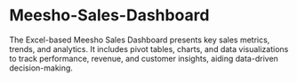 # Meesho-Sales-Dashboard
The Excel-based Meesho Sales Dashboard presents key sales metrics, trends, and analytics. It includes pivot tables, charts, and data visualizations to track performance, revenue, and customer insights, aiding data-driven decision-making.
